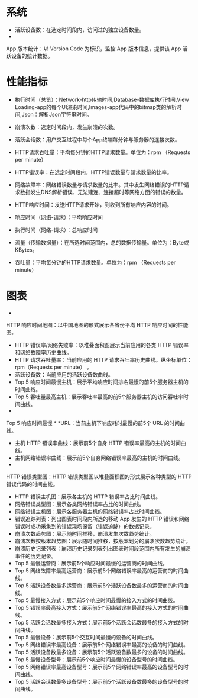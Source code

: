 # 系统

* 活跃设备数：在选定时间段内，访问过的独立设备数量。
* 
App 版本统计：以 Version Code 为标识，监控 App 版本信息，提供该 App 活跃设备的统计数据。


# 性能指标


* 执行时间（总览）：Network-http传输时间,Database-数据库执行时间,View Loading-app的每个UI渲染时间,Images-app代码中的bitmap类的解析时间,Json：解析Json字符串时间。


* 崩溃次数：选定时间段内，发生崩溃的次数。

* 活跃会话数：用户交互过程中每个App终端每分钟与服务器的连接次数。

* HTTP请求吞吐量：平均每分钟的HTTP请求数量。单位为：rpm （Requests per minute）
* HTTP错误率：在选定时间段内，HTTP错误数量与请求数量的比率。
* 网络故障率：网络错误数量与请求数量的比率。其中发生网络错误的HTTP请求数指发生DNS解析错误、无法建连、连接超时等网络方面的错误的数量。

* HTTP响应时间：发送HTTP请求开始，到收到所有响应内容的时间。
* 响应时间（网络-请求）：平均响应时间
* 执行时间（网络-请求）：总响应时间
* 流量（传输数据量）：在所选时间范围内，总的数据传输量。单位为：Byte或KBytes。
* 吞吐量：平均每分钟的HTTP请求数量。单位为：rpm （Requests per minute）

# 图表

* 
HTTP 响应时间地图：以中国地图的形式展示各省份平均 HTTP 响应时间的性能图。
* HTTP 错误率/网络失败率：以堆叠面积图展示当前应用的各类 HTTP 错误率和网络故障率历史曲线。
* HTTP 请求吞吐量率：当前应用的 HTTP 请求吞吐率历史曲线。纵坐标单位：rpm（Requests per minute） 。
* 活跃设备数：当前应用的活跃设备数曲线。
* Top 5 响应时间最慢主机：展示平均响应时间排名最慢的前5个服务器主机的时间曲线。
* Top 5 吞吐量最高主机：展示吞吐率最高的前5个服务器主机的访问吞吐率时间曲线。
* 
Top 5 响应时间最慢 * *URL：当前主机下响应耗时最慢的前5个 URL 的时间曲线。
* 主机 HTTP 错误率曲线：展示前5个自身 HTTP 错误率最高的主机的时间曲线。
* 主机网络错误率曲线：展示前5个自身网络错误率最高的主机的时间曲线。
* 
HTTP 错误类型图：HTTP 错误类型图以堆叠面积图的形式展示各种类型的 HTTP 错误代码的时间曲线。
* HTTP 错误主机图：展示各主机的 HTTP 错误率占比时间曲线。
* 网络错误类型图：展示各类网络错误率占比的时间曲线。
* 网络错误主机图：展示各服务器主机的网络错误率占比时间曲线。
* 错误追踪列表：列出图表时间段内所选的移动 App 发生的 HTTP 错误和网络错误时成功采集到的错误现场保留（错误追踪）的数据记录。
* 崩溃次数趋势图：展示随时间推移，崩溃发生次数趋势统计。
* 崩溃次数按版本趋势图：展示随时间推移，按版本划分的崩溃次数趋势统计。
* 崩溃历史记录列表：崩溃历史记录列表列出图表时间段范围内所有发生的崩溃事件的历史记录。
* Top 5 最慢运营商：展示前5个响应时间最慢的运营商的时间曲线。
* Top 5 网络故障率最高运营商：展示前5个网络错误率最高的运营商的时间曲线。
* Top 5 活跃设备数最多运营商：展示前5个活跃设备数最多的运营商的时间曲线。
* Top 5 最慢接入方式：展示前5个响应时间最慢的接入方式的时间曲线。
* Top 5 错误率最高接入方式：展示前5个网络错误率最高的接入方式的时间曲线。
* Top 5 活跃会话数最多接入方式：展示前5个活跃会话数最多的接入方式的时间曲线。
* Top 5 最慢设备：展示前5个交互时间最慢的设备的时间曲线。
* Top 5 网络错误率最高设备：展示前5个网络错误率最高的设备的时间曲线。
* Top 5 活跃设备数最多设备：展示前5个活跃设备数最多的设备的时间曲线。
* Top 5 最慢设备型号：展示前5个响应时间最慢的设备型号的时间曲线。
* Top 5 网络错误率最高设备型号：展示前5个网络错误率最高的设备型号的时间曲线。
* Top 5 活跃会话数最多设备型号：展示前5个活跃设备数最多的设备型号的时间曲线。

